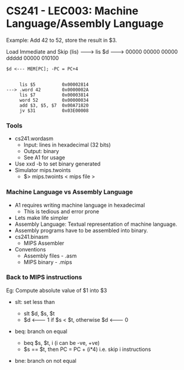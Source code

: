 # CS241 - LEC003: Machine Language/Assembly Language

Example: Add 42 to 52, store the result in $3.

Load Immediate and Skip (lis)
---> lis $d
---> 00000 00000 00000 ddddd 00000 010100
```
$d <--- MEM[PC]; -PC = PC+4


     lis $5          0x00002814
---> .word 42        0x0000002A
     lis $7          0x00003814
     word 52         0x00000034
     add $3, $5, $7  0x00A71820
     jv $31          0x03E00008
```

### Tools
- cs241.wordasm
  - Input: lines in hexadecimal (32 bits)
  - Output: binary
  - See A1 for usage
- Use xxd -b to set binary generated
- Simulator mips.twoints
  - $> mips.twoints < mips file >

### Machine Language vs Assembly Language
- A1 requires writing machine language in hexadecimal
  - This is tedious and error prone
- Lets make life simpler
- Assembly Language: Textual representation of machine language.
- Assembly programs have to be assembled into binary.
- cs241.binasm
  - MIPS Assembler
- Conventions
  - Assembly files - .asm
  - MIPS binary - .mips

### Back to MIPS instructions
Eg: Compute absolute value of $1 into $3
- slt: set less than
  - slt $d, $s, $t
  - $d <--- 1 if $s < $t, otherwise $d <--- 0

- beq: branch on equal
  - beq $s, $t, i (i can be -ve, +ve)
  - $s == $t, then PC = PC + (i*4) i.e. skip i instructions
- bne: branch on not equal

<!--stackedit_data:
eyJoaXN0b3J5IjpbLTEyOTIyNzMwNDgsLTQ3Mzk1MTAzOCwxMT
Y0OTE5MTcyLDE5NjM5OTk2MjQsMTY0NjUwNjk3M119
-->